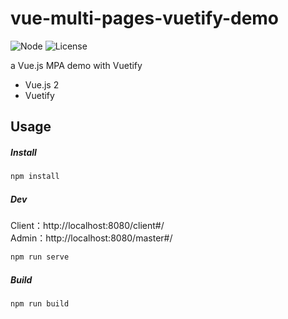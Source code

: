 # vue-multi-pages-vuetify-demo

![Node](https://img.shields.io/badge/Node.js-v16.15.1-84CC16.svg?style=flat-square)  ![License](https://img.shields.io/badge/License-MIT-0284C7.svg?logo=&style=flat-square)

a Vue.js MPA demo with Vuetify

+ Vue.js 2
+ Vuetify



## Usage

##### Install

```bash
npm install
```

##### Dev

Client：http://localhost:8080/client#/ \
Admin：http://localhost:8080/master#/

```bash
npm run serve
```

##### Build

```bash
npm run build
```
